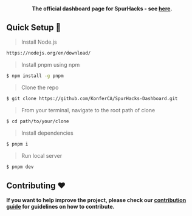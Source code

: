 <div align="center">
  
  #### The official dashboard page for SpurHacks - see [here](https://spurhacks.com/).
  
</div>

## Quick Setup :hammer:

> Install Node.js

```sh
https://nodejs.org/en/download/
```

> Install pnpm using npm

```sh
$ npm install -g pnpm
```

> Clone the repo

```sh
$ git clone https://github.com/KonferCA/SpurHacks-Dashboard.git
```

> From your terminal, navigate to the root path of clone

```sh
$ cd path/to/your/clone
```

> Install dependencies

```sh
$ pnpm i
```

> Run local server

```sh
$ pnpm dev
```

## Contributing :heart:

**If you want to help improve the project, please check our [contribution guide](https://github.com/KonferCA/SpurHacks-Dashboard/blob/dev/docs/CONTRIBUTING.md) for guidelines on how to contribute.**
